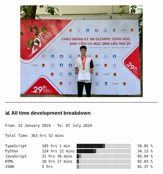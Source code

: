 <p align="center"><img src="asset/header.jpg" width="80%"/></p>

---
<!-- 
<details>
  <summary>📃 My Resume</summary>

### Education

- 📖 **Information Technology**\
📆 10/2021 - present\
📍 **Thang Long University** - Hoang Mai, Hanoi, Vietnam -->

<!-- ### Experience
- 👨‍💻 **Full Stack Web Intern**\
📆 09/2022 - 12/2023\
📍 **TECH 5S** -  Luu Huu Phuong, Phuong My Dinh I, Nam Tu Liem, Hanoi.


- 👨‍💻 **Full Stack Web Fresher**\
📆 1/2022 - 05/2023\
📍 **TECH 5S** -  Luu Huu Phuong, Phuong My Dinh I, Nam Tu Liem, Hanoi.

- 👨‍💻 **Frontend Web Fresher**\
📆 11/2023 - present\
📍 **White Neuron** -  Mau Luong, Ha Dong, Hanoi, Vietnam
</details> -->

### 📊 All time development breakdown

<!--START_SECTION:waka-->

```txt
From: 22 January 2024 - To: 07 July 2024

Total Time: 363 hrs 52 mins

TypeScript       185 hrs 1 min   ████████████▓░░░░░░░░░░░░   50.85 %
Python           124 hrs 12 mins ████████▓░░░░░░░░░░░░░░░░   34.13 %
JavaScript       21 hrs 36 mins  █▒░░░░░░░░░░░░░░░░░░░░░░░   05.94 %
HTML             10 hrs 17 mins  ▓░░░░░░░░░░░░░░░░░░░░░░░░   02.83 %
JSON             5 hrs           ▒░░░░░░░░░░░░░░░░░░░░░░░░   01.37 %
```

<!--END_SECTION:waka-->
